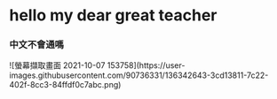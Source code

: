<!DOCTYPE html>
<html>
<head>
    <title>My first web programing</title>
</head>
<body>

<h1>hello my dear great teacher</h1>


<h3>中文不會通嗎</h3>
</body>
</html>![螢幕擷取畫面 2021-10-07 153758](https://user-images.githubusercontent.com/90736331/136342643-3cd13811-7c22-402f-8cc3-84ffdf0c7abc.png)


